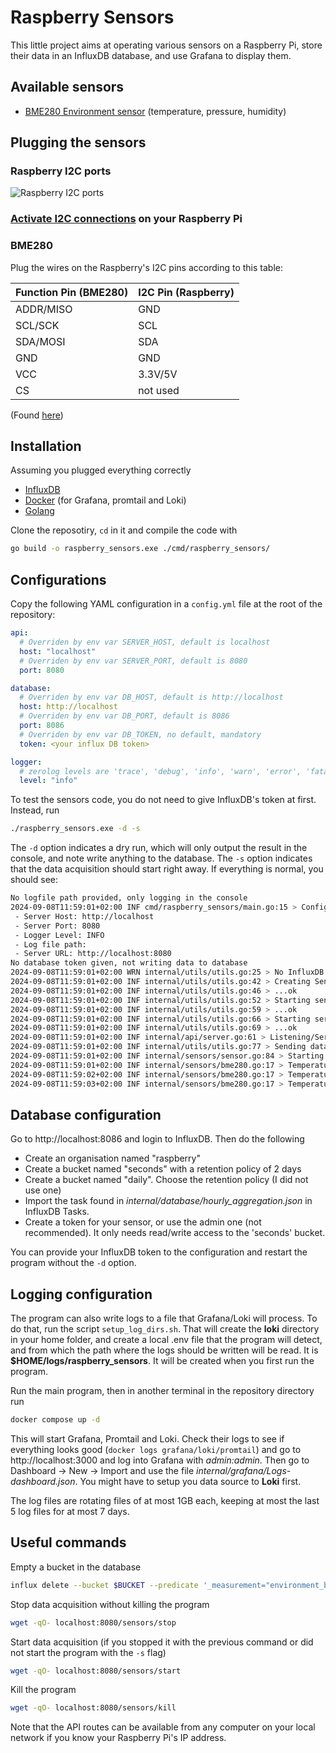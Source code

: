 # Raspberry Sensors

This little project aims at operating various sensors on a Raspberry Pi, store their data in an InfluxDB database, and use Grafana to display them.

## Available sensors

* [BME280 Environment sensor](https://www.kubii.com/fr/modules-capteurs/2396-capteur-environnemental-kubii-3272496013285.html?mot_tcid=d79ebb19-daf2-4409-952b-452ce8c5958f) (temperature, pressure, humidity)

## Plugging the sensors

### Raspberry I2C ports

![Raspberry I2C ports](https://external-content.duckduckgo.com/iu/?u=https%3A%2F%2Fwww.engineersgarage.com%2Fwp-content%2Fuploads%2F2020%2F08%2F25R-01.png&f=1&nofb=1&ipt=9f192155f75f00173b831680d90e328904b8e8df6dda137b1ca270f7eaabd658&ipo=images "Raspberry I2C ports")


### [Activate I2C connections](https://pi3g.com/enabling-and-checking-i2c-on-the-raspberry-pi-using-the-command-line-for-your-own-scripts/) on your Raspberry Pi

### BME280

Plug the wires on the Raspberry's I2C pins according to this table:

| Function Pin (BME280) | I2C Pin (Raspberry) |
|---|---|
| ADDR/MISO | GND |
| SCL/SCK | SCL |
| SDA/MOSI | SDA |
| GND | GND |
| VCC | 3.3V/5V |
| CS | not used |

(Found [here](https://www.waveshare.com/wiki/BME280_Environmental_Sensor))

## Installation

Assuming you plugged everything correctly

* [InfluxDB](https://pimylifeup.com/raspberry-pi-influxdb/)
* [Docker](https://docs.docker.com/engine/install/) (for Grafana, promtail and Loki)
* [Golang](https://pimylifeup.com/raspberry-pi-golang/)

Clone the reposotiry, `cd` in it and compile the code with

```bash
go build -o raspberry_sensors.exe ./cmd/raspberry_sensors/
```

## Configurations

Copy the following YAML configuration in a `config.yml` file at the root of the repository:


```yaml
api:
  # Overriden by env var SERVER_HOST, default is localhost
  host: "localhost"
  # Overriden by env var SERVER_PORT, default is 8080
  port: 8080

database:
  # Overriden by env var DB_HOST, default is http://localhost
  host: http://localhost
  # Overriden by env var DB_PORT, default is 8086
  port: 8086
  # Overriden by env var DB_TOKEN, no default, mandatory
  token: <your influx DB token>

logger:
  # zerolog levels are 'trace', 'debug', 'info', 'warn', 'error', 'fatal' and 'panic'
  level: "info"
```

To test the sensors code, you do not need to give InfluxDB's token at first. Instead, run

```bash
./raspberry_sensors.exe -d -s
```

The `-d` option indicates a dry run, which will only output the result in the console, and note write anything to the database. The `-s` option indicates that the data acquisition should start right away. If everything is normal, you should see:

```bash
No logfile path provided, only logging in the console
2024-09-08T11:59:01+02:00 INF cmd/raspberry_sensors/main.go:15 > Configuration:
 - Server Host: http://localhost
 - Server Port: 8080
 - Logger Level: INFO
 - Log file path: 
 - Server URL: http://localhost:8080
No database token given, not writing data to database
2024-09-08T11:59:01+02:00 WRN internal/utils/utils.go:25 > No InfluxDB token provided. Not starting Database.
2024-09-08T11:59:01+02:00 INF internal/utils/utils.go:42 > Creating Sensors...
2024-09-08T11:59:01+02:00 INF internal/utils/utils.go:46 > ...ok
2024-09-08T11:59:01+02:00 INF internal/utils/utils.go:52 > Starting sensor BME280...
2024-09-08T11:59:01+02:00 INF internal/utils/utils.go:59 > ...ok
2024-09-08T11:59:01+02:00 INF internal/utils/utils.go:66 > Starting server...
2024-09-08T11:59:01+02:00 INF internal/utils/utils.go:69 > ...ok
2024-09-08T11:59:01+02:00 INF internal/api/server.go:61 > Listening/Serving on localhost:8080
2024-09-08T11:59:01+02:00 INF internal/utils/utils.go:77 > Sending data acquisition start signal right away
2024-09-08T11:59:01+02:00 INF internal/sensors/sensor.go:84 > Starting data acquisition of sensor BME280
2024-09-08T11:59:01+02:00 INF internal/sensors/bme280.go:17 > Temperature: 25.87°C, Pressure: 995.90 hPa, Humidity: 52.23%
2024-09-08T11:59:02+02:00 INF internal/sensors/bme280.go:17 > Temperature: 25.88°C, Pressure: 995.88 hPa, Humidity: 52.18%
2024-09-08T11:59:03+02:00 INF internal/sensors/bme280.go:17 > Temperature: 25.88°C, Pressure: 995.91 hPa, Humidity: 52.16%
```

## Database configuration

Go to http://localhost:8086 and login to InfluxDB. Then do the following

* Create an organisation named "raspberry"
* Create a bucket named "seconds" with a retention policy of 2 days
* Create a bucket named "daily". Choose the retention policy (I did not use one)
* Import the task found in *internal/database/hourly_aggregation.json* in InfluxDB Tasks.
* Create a token for your sensor, or use the admin one (not recommended). It only needs read/write access to the 'seconds' bucket.

You can provide your InfluxDB token to the configuration and restart the program without the `-d` option.

## Logging configuration

The program can also write logs to a file that Grafana/Loki will process. To do that, run the script `setup_log_dirs.sh`. That will create the **loki** directory in your home folder, and create a local .env file that the program will detect, and from which the path where the logs should be written will be read. It is **$HOME/logs/raspberry_sensors**. It will be created when you first run the program.

Run the main program, then in another terminal in the repository directory run

```bash
docker compose up -d
```

This will start Grafana, Promtail and Loki. Check their logs to see if everything looks good (`docker logs grafana/loki/promtail`) and go to http://localhost:3000 and log into Grafana with *admin:admin*. Then go to Dashboard -> New -> Import and use the file *internal/grafana/Logs-dashboard.json*. You might have to setup you data source to **Loki** first.

The log files are rotating files of at most 1GB each, keeping at most the last 5 log files for at most 7 days.

## Useful commands

Empty a bucket in the database

```bash
influx delete --bucket $BUCKET --predicate '_measurement="environment_bme280"' --start '1970-01-01T00:00:00Z' --stop $(date +"%Y-%m-%dT%H:%M:%SZ") --org raspberry --token $TOKEN
```

Stop data acquisition without killing the program

```bash
wget -qO- localhost:8080/sensors/stop
```

Start data acquisition (if you stopped it with the previous command or did not start the program with the `-s` flag)

```bash
wget -qO- localhost:8080/sensors/start
```

Kill the program

```bash
wget -qO- localhost:8080/sensors/kill
```

Note that the API routes can be available from any computer on your local network if you know your Raspberry Pi's IP address.